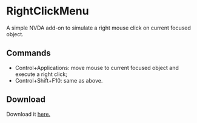 # RightClickMenu #

A simple NVDA add-on to simulate a right mouse click on current focused object.

## Commands ##

* Control+Applications: move mouse to current focused object and execute a right click;
* Control+Shift+F10: same as above.

## Download ##

Download it [here.][1]


[1]: https://raw.githubusercontent.com/ABuffEr/rightClickMenu/master/packages/rightClickMenu-1.3-20200211-dev.nvda-addon
